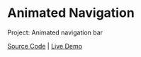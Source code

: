 # Animated Navigation

Project: Animated navigation bar

[Source Code](./README.md) | [Live Demo](https://josephgattuso.github.io/50-projects/animated-navigation/index)
